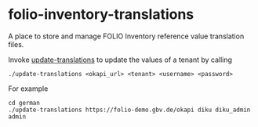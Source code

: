 # folio-inventory-translations
A place to store and manage FOLIO Inventory reference value translation files.

Invoke [update-translations](german/update-translations) to update the values of a tenant by calling
```
./update-translations <okapi_url> <tenant> <username> <password>
```
For example
```
cd german
./update-translations https://folio-demo.gbv.de/okapi diku diku_admin admin
```
